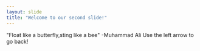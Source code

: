 ```yaml
---
layout: slide
title: "Welcome to our second slide!"
---
```

"Float like a butterfly,sting like a bee" -Muhammad Ali
Use the left arrow to go back!
